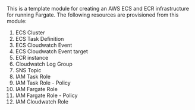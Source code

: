 This is a template module for creating an AWS ECS and ECR infrastructure for running Fargate. 
The following resources are provisioned from this module:

 1. ECS Cluster
 2. ECS Task Definition
 3. ECS Cloudwatch Event
 4. ECS Cloudwatch Event target
 5. ECR instance
 6. Cloudwatch Log Group
 7. SNS Topic
 8. IAM Task Role 
 9. IAM Task Role - Policy
10. IAM Fargate Role 
11. IAM Fargate Role -  Policy
12. IAM Cloudwatch Role